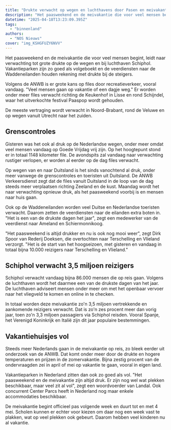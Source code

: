 ```yaml
---
title: "Drukte verwacht op wegen en luchthavens door Pasen en meivakantie"
description: "Het paasweekend en de meivakantie die voor veel mensen begint, leidt naar verwachting tot grote drukte op de wegen en bij luchthaven Schiphol"
datetime: "2025-04-18T13:23:09.395Z"
tags:
  - "binnenland"
authors:
  - "NOS Nieuws"
cover: "img_KSHGFUZY6NVV"
---
```


Het paasweekend en de meivakantie die voor veel mensen begint, leidt naar verwachting tot grote drukte op de wegen en bij luchthaven Schiphol. Vakantieparken zijn zo goed als volgeboekt en de veerdiensten naar de Waddeneilanden houden rekening met drukte bij de steigers.

Volgens de ANWB is er grote kans op files door recreatieverkeer, vooral vandaag. "Veel mensen gaan op vakantie of een dagje weg." Er worden onder meer files verwacht richting de Keukenhof in Lisse en rond Schijndel, waar het uitverkochte festival Paaspop wordt gehouden.

De meeste vertraging wordt verwacht in Noord-Brabant, rond de Veluwe en op wegen vanuit Utrecht naar het zuiden.

## Grenscontroles

Gisteren was het ook al druk op de Nederlandse wegen, onder meer omdat veel mensen vandaag op Goede Vrijdag vrij zijn. Op het hoogtepunt stond er in totaal 1148 kilometer file. De avondspits zal vandaag naar verwachting rustiger verlopen, er worden al eerder op de dag files verwacht.

Op wegen van en naar Duitsland is het sinds vanochtend al druk, onder meer vanwege de grenscontroles en toeristen uit Duitsland. De ANWB Verkeersdienst zegt dat de files vanuit Duitsland in de loop van de dag steeds meer verplaatsen richting Zeeland en de kust. Maandag wordt het naar verwachting opnieuw druk, als het paasweekend voorbij is en mensen naar huis gaan.

Ook op de Waddeneilanden worden veel Duitse en Nederlandse toeristen verwacht. Daarom zetten de veerdiensten naar de eilanden extra boten in. "Het is een van de drukste dagen het jaar", zegt een medewerker van de veerdienst naar Ameland en Schiermonnikoog.

"Het paasweekend is altijd drukker en nu is ook nog mooi weer", zegt Dirk Spoor van Rederij Doeksen, die overtochten naar Terschelling en Vlieland verzorgt. "Het is de start van het hoogseizoen, met gisteren en vandaag in totaal bijna 10.000 reizigers naar Terschelling en Vlieland."

## Schiphol verwacht 3,5 miljoen reizigers

Schiphol verwacht vandaag bijna 86.000 mensen die op reis gaan. Volgens de luchthaven wordt het daarmee een van de drukste dagen van het jaar. De luchthaven adviseert mensen onder meer om met het openbaar vervoer naar het vliegveld te komen en online in te checken.

In totaal worden deze meivakantie zo'n 3,5 miljoen vertrekkende en aankomende reizigers verwacht. Dat is zo'n zes procent meer dan vorig jaar, toen zo'n 3,3 miljoen passagiers via Schiphol reisden. Vooral Spanje, het Verenigd Koninkrijk en Italië zijn dit jaar populaire bestemmingen.

## Vakantiehuisjes vol

Steeds meer Nederlands gaan in de meivakantie op reis, zo bleek eerder uit onderzoek van de ANWB. Dat komt onder meer door de drukte en hogere temperaturen en prijzen in de zomervakantie. Bijna zestig procent van de ondervraagden zei in april of mei op vakantie te gaan, vooral in eigen land.

Vakantieparken in Nederland zitten dan ook zo goed als vol. "Het paasweekend en de meivakantie zijn altijd druk. Er zijn nog wel wat plekken beschikbaar, maar veel zit al vol", zegt een woordvoerder van Landal. Ook concurrent Center Parcs heeft in Nederland nog maar enkele accommodaties beschikbaar.

De meivakantie begint officieel pas volgende week en duurt tot en met 4 mei. Scholen kunnen er echter voor kiezen om daar nog een week vast te plakken, wat op veel plekken ook gebeurt. Daarom hebben veel kinderen nu al vakantie.
